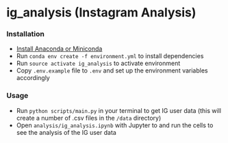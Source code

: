 # ig_analysis (Instagram Analysis)

### Installation
  - [Install Anaconda or Miniconda](https://conda.io/docs/user-guide/install/macos.html)
  - Run ``conda env create -f environment.yml`` to install dependencies
  - Run ``source activate ig_analysis`` to activate environment
  - Copy ``.env.example`` file to ``.env`` and set up the environment variables accordingly

### Usage
  - Run ``python scripts/main.py`` in your terminal to get IG user data (this will create a number of .csv files in the ``/data`` directory)
  - Open ``analysis/ig_analysis.ipynb`` with Jupyter to and run the cells to see the analysis of the IG user data
